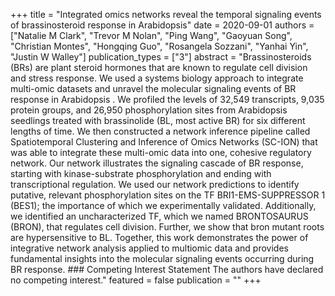 +++
title = "Integrated omics networks reveal the temporal signaling events of brassinosteroid response in Arabidopsis"
date = 2020-09-01
authors = ["Natalie M Clark", "Trevor M Nolan", "Ping Wang", "Gaoyuan Song", "Christian Montes", "Hongqing Guo", "Rosangela Sozzani", "Yanhai Yin", "Justin W Walley"]
publication_types = ["3"]
abstract = "Brassinosteroids (BRs) are plant steroid hormones that are known to regulate cell division and stress response. We used a systems biology approach to integrate multi-omic datasets and unravel the molecular signaling events of BR response in Arabidopsis . We profiled the levels of 32,549 transcripts, 9,035 protein groups, and 26,950 phosphorylation sites from Arabidopsis seedlings treated with brassinolide (BL, most active BR) for six different lengths of time. We then constructed a network inference pipeline called Spatiotemporal Clustering and Inference of Omics Networks (SC-ION) that was able to integrate these multi-omic data into one, cohesive regulatory network. Our network illustrates the signaling cascade of BR response, starting with kinase-substrate phosphorylation and ending with transcriptional regulation. We used our network predictions to identify putative, relevant phosphorylation sites on the TF BRI1-EMS-SUPPRESSOR 1 (BES1); the importance of which we experimentally validated. Additionally, we identified an uncharacterized TF, which we named BRONTOSAURUS (BRON), that regulates cell division. Further, we show that bron mutant roots are hypersensitive to BL. Together, this work demonstrates the power of integrative network analysis applied to multiomic data and provides fundamental insights into the molecular signaling events occurring during BR response. ### Competing Interest Statement The authors have declared no competing interest."
featured = false
publication = ""
+++

